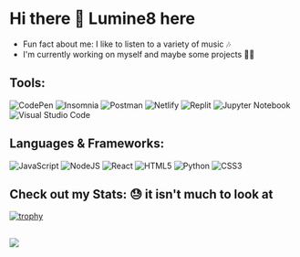 # Hi there 👋 Lumine8 here

<!--
**Lumine8/Lumine8** is a ✨ _special_ ✨ repository because its `README.md` (this file) appears on your GitHub profile.

Here are some ideas to get you started:

- 🔭 I’m currently working on ...
- 🌱 I’m currently learning ...
- 👯 I’m looking to collaborate on ...
- 🤔 I’m looking for help with ...
- 💬 Ask me about ...
- 📫 How to reach me: ...
- 😄 Pronouns: ...
- ⚡ Fun fact: ...
-->

- Fun fact about me: I like to listen to a variety of music 🎶
- I'm currently working on myself and maybe some projects 👨‍💻

## Tools:
![CodePen](https://img.shields.io/badge/Codepen-000000?style=for-the-badge&logo=codepen&logoColor=white) ![Insomnia](https://img.shields.io/badge/Insomnia-black?style=for-the-badge&logo=insomnia&logoColor=5849BE) ![Postman](https://img.shields.io/badge/Postman-FF6C37?style=for-the-badge&logo=postman&logoColor=white) ![Netlify](https://img.shields.io/badge/netlify-%23000000.svg?style=for-the-badge&logo=netlify&logoColor=#00C7B7) ![Replit](https://img.shields.io/badge/Replit-DD1200?style=for-the-badge&logo=Replit&logoColor=white) ![Jupyter Notebook](https://img.shields.io/badge/jupyter-%23FA0F00.svg?style=for-the-badge&logo=jupyter&logoColor=white) ![Visual Studio Code](https://img.shields.io/badge/Visual%20Studio%20Code-0078d7.svg?style=for-the-badge&logo=visual-studio-code&logoColor=white)

## Languages & Frameworks:
![JavaScript](https://img.shields.io/badge/javascript-%23323330.svg?style=for-the-badge&logo=javascript&logoColor=%23F7DF1E) ![NodeJS](https://img.shields.io/badge/node.js-6DA55F?style=for-the-badge&logo=node.js&logoColor=white) ![React](https://img.shields.io/badge/react-%2320232a.svg?style=for-the-badge&logo=react&logoColor=%2361DAFB) ![HTML5](https://img.shields.io/badge/html5-%23E34F26.svg?style=for-the-badge&logo=html5&logoColor=white) ![Python](https://img.shields.io/badge/python-3670A0?style=for-the-badge&logo=python&logoColor=ffdd54) ![CSS3](https://img.shields.io/badge/css3-%231572B6.svg?style=for-the-badge&logo=css3&logoColor=white)
<!--
![Lumin8's GitHub stats](https://github-readme-stats.vercel.app/api?username=Lumine8&show_icons=true&theme=midnight-purple) &nbsp;&nbsp;&nbsp;&nbsp; [![Top Langs](https://github-readme-stats.vercel.app/api/top-langs/?username=Lumine8&hide_progress=true&theme=midnight-purple)](https://github.com/Lumine8/github-readme-stats)

[![Lumine8's github activity graph](https://github-readme-activity-graph.cyclic.app/graph?username=Lumine8&theme=react-dark&line=24292e&point=24292e&area=true&hide_border=true)](https://github.com/Lumine8/github-readme-activity-graph)
-->
## Check out my Stats: 😓 it isn't much to look at
[![trophy](https://github-profile-trophy.vercel.app/?username=Lumine8&theme=discord&no-bg=true&no-frame=true)](https://github.com/Lumine8/github-profile-trophy)

## 
[![](https://visitcount.itsvg.in/api?id=Lumine8&label=Profile%20Views&color=0&pretty=false)](https://visitcount.itsvg.in)

